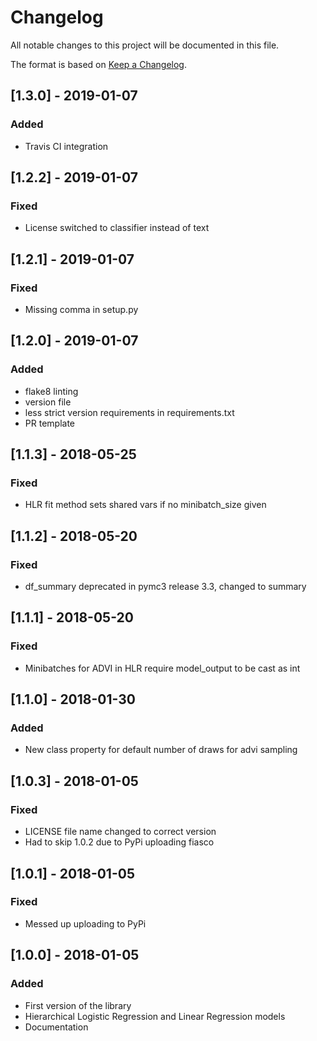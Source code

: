 # Changelog
All notable changes to this project will be documented in this file.

The format is based on [Keep a Changelog](http://keepachangelog.com/en/1.0.0/).

## [1.3.0] - 2019-01-07
### Added
- Travis CI integration

## [1.2.2] - 2019-01-07
### Fixed
- License switched to classifier instead of text

## [1.2.1] - 2019-01-07
### Fixed
- Missing comma in setup.py

## [1.2.0] - 2019-01-07
### Added
- flake8 linting
- version file
- less strict version requirements in requirements.txt
- PR template

## [1.1.3] - 2018-05-25
### Fixed
- HLR fit method sets shared vars if no minibatch_size given

## [1.1.2] - 2018-05-20
### Fixed
- df_summary deprecated in pymc3 release 3.3, changed to summary

## [1.1.1] - 2018-05-20
### Fixed
- Minibatches for ADVI in HLR require model_output to be cast as int

## [1.1.0] - 2018-01-30
### Added
- New class property for default number of draws for advi sampling

## [1.0.3] - 2018-01-05
### Fixed
- LICENSE file name changed to correct version
- Had to skip 1.0.2 due to PyPi uploading fiasco

## [1.0.1] - 2018-01-05
### Fixed
- Messed up uploading to PyPi

## [1.0.0] - 2018-01-05
### Added
- First version of the library 
- Hierarchical Logistic Regression and Linear Regression models
- Documentation
